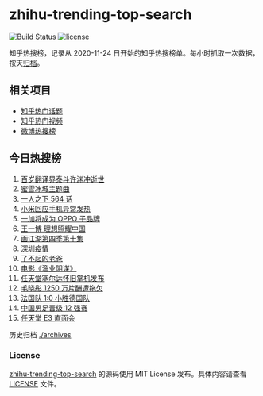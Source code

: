# zhihu-trending-top-search

[![Build Status](https://github.com/justjavac/zhihu-trending-top-search/workflows/ci/badge.svg?branch=main)](https://github.com/justjavac/zhihu-trending-top-search/actions)
[![license](https://img.shields.io/github/license/justjavac/zhihu-trending-top-search)](https://github.com/justjavac/zhihu-trending-top-search/blob/main/LICENSE)

知乎热搜榜，记录从 2020-11-24 日开始的知乎热搜榜单。每小时抓取一次数据，按天[归档](./archives)。

## 相关项目

- [知乎热门话题](https://github.com/justjavac/zhihu-trending-hot-questions)
- [知乎热门视频](https://github.com/justjavac/zhihu-trending-hot-video)
- [微博热搜榜](https://github.com/justjavac/weibo-trending-hot-search)

## 今日热搜榜

<!-- BEGIN -->
<!-- 最后更新时间 Fri Jun 18 2021 17:05:18 GMT+0800 (China Standard Time) -->

1. [百岁翻译界泰斗许渊冲逝世](https://www.zhihu.com/search?q=许渊冲)
2. [蜜雪冰城主题曲](https://www.zhihu.com/search?q=蜜雪冰城)
3. [一人之下 564 话](https://www.zhihu.com/search?q=一人之下)
4. [小米回应手机异常发热](https://www.zhihu.com/search?q=小米)
5. [一加将成为 OPPO 子品牌](https://www.zhihu.com/search?q=一加)
6. [王一博 理想照耀中国](https://www.zhihu.com/search?q=理想照耀中国)
7. [画江湖第四季第十集](https://www.zhihu.com/search?q=画江湖之不良人第四季)
8. [深圳疫情](https://www.zhihu.com/search?q=深圳疫情)
9. [了不起的老爸](https://www.zhihu.com/search?q=了不起的老爸)
10. [电影《渔业阴谋》](https://www.zhihu.com/search?q=渔业阴谋)
11. [任天堂塞尔达怀旧掌机发布](https://www.zhihu.com/search?q=塞尔达)
12. [毛晓彤 1250 万片酬遭拖欠](https://www.zhihu.com/search?q=毛晓彤)
13. [法国队 1:0 小胜德国队](https://www.zhihu.com/search?q=德法大战)
14. [中国男足晋级 12 强赛](https://www.zhihu.com/search?q=中国男足)
15. [任天堂 E3 直面会](https://www.zhihu.com/search?q=E3)

<!-- END -->

历史归档 [./archives](./archives)

### License

[zhihu-trending-top-search](https://github.com/justjavac/zhihu-trending-top-search)
的源码使用 MIT License 发布。具体内容请查看 [LICENSE](./LICENSE) 文件。
